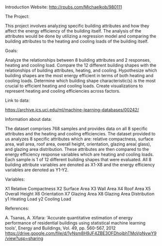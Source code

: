 Introduction Website:
http://rpubs.com/Michaelkob/980111

The Project:

This project involves analyzing specific building attributes and how they affect the energy efficiency of the building itself. The analysis of the attributes would be done by utilizing a regression model and comparing the building attributes to the heating and cooling loads of the building itself.

Goals: 

Analyze the relationships between 8 building attributes and 2 responses, heating and cooling load.
Compare the 12 different building shapes with the relationships of building attributes, heating, and cooling. 
Hypothesize which building shapes are the most energy efficient in terms of both heating and cooling loads. 
Determine which building shape characteristic(s) is the most crucial to efficient heating and cooling loads.
Create visualizations to represent heating and cooling efficiencies across factors.

Link to data:

https://archive.ics.uci.edu/ml/machine-learning-databases/00242/

Information about data:

The dataset comprises 768 samples and provides data on all 8 specific attributes and the heating and cooling efficiencies. The dataset provided to us analyzes 8 specific attributes which are: relative compactness, surface area, wall area, roof area, overall height, orientation, glazing area( glass), and glazing area distribution. These attributes are then compared to the energy efficiency response variables which are heating and cooling loads. Each sample is 1 of 12 different building shapes that were evaluated. All 8 building attribute variables are denoted as X1-X8 and the energy efficiency variables are denoted as Y1-Y2.

Variables:

X1 Relative Compactness
X2 Surface Area
X3 Wall Area
X4 Roof Area
X5 Overall Height
X6 Orientation
X7 Glazing Area
X8 Glazing Area Distribution
y1 Heating Load
y2 Cooling Load

References:

A. Tsanas, A. Xifara: 'Accurate quantitative estimation of energy performance of residential buildings using statistical machine learning tools', Energy and Buildings, Vol. 49, pp. 560-567, 2012 
https://drive.google.com/file/d/1yNsm8H9JF4ZBE3OFDhojbhTMoVpNywY9/view?usp=sharing
